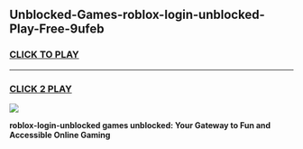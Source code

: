 
## Unblocked-Games-roblox-login-unblocked-Play-Free-9ufeb
<h3>
<a href="https://premium76.site?title=roblox-login-unblocked&ref=21A">CLICK TO PLAY</a></h3>
<hr>

<h3>
<a href="https://premium76.site?title=roblox-login-unblocked&ref=21A">CLICK 2 PLAY</a>
  
</h3>

<a href="https://premium76.site?title=roblox-login-unblocked&ref=21A"><img src="https://clearcache.store/games.png"></a>


**roblox-login-unblocked games unblocked: Your Gateway to Fun and Accessible Online Gaming**
